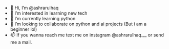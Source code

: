 - 👋 Hi, I’m @ashrarulhaq
- 👀 I’m interested in learning new tech
- 🌱 I’m currently learning python
- 💞️ I’m looking to collaborate on python and ai projects (But i am a beginner lol)
- 📫 If you wanna reach me text me on instagram @ashrarulhaq.__ or send me a mail.

<!---
ashrarulhaq/ashrarulhaq is a ✨ special ✨ repository because its `README.md` (this file) appears on your GitHub profile.
You can click the Preview link to take a look at your changes.
--->
